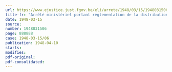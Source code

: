 ```yaml
---
url: https://www.ejustice.just.fgov.be/eli/arrete/1948/03/15/1948031506/justel
title-fr: "Arrêté ministériel portant réglementation de la distribution des combustibles"
date: 1948-03-15
source:
number: 1948031506
page: 888888
case: 1948-03-15/06
publication: 1948-04-10
starts:
modifies:
pdf-original:
pdf-consolidated:
---
```


